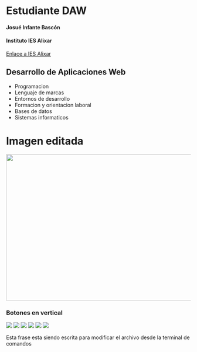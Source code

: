 # Estudiante DAW

#### Josué Infante Bascón
#### Instituto IES Alixar
[Enlace a IES Alixar](https://sites.google.com/g.educaand.es/web-iesalixar-org)

## Desarrollo de Aplicaciones Web

- Programacion
- Lenguaje de marcas
- Entornos de desarrollo
- Formacion y orientacion laboral
- Bases de datos
- Sistemas informaticos

# Imagen editada

<img src="https://www.solvam.es/wp-content/uploads/2018/04/daw.png" width=550px height=400px>

### Botones en vertical

![](https://img.shields.io/github/stars/pandao/editor.md.svg) 
![](https://img.shields.io/github/forks/pandao/editor.md.svg)
![](https://img.shields.io/github/tag/pandao/editor.md.svg) 
![](https://img.shields.io/github/release/pandao/editor.md.svg) 
![](https://img.shields.io/github/issues/pandao/editor.md.svg) 
![](https://img.shields.io/bower/v/editor.md.svg)

Esta frase esta siendo escrita para modificar el archivo desde la terminal de comandos
